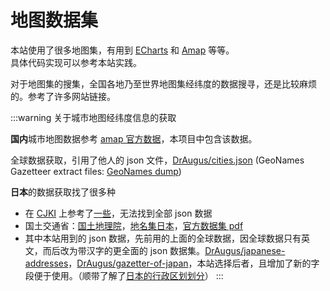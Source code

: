 # 地图数据集

本站使用了很多地图集，有用到 [ECharts](https://echarts.apache.org/) 和 [Amap](../code/api/amap) 等等。  
具体代码实现可以参考本站实践。  

对于地图集的搜集，全国各地乃至世界地图集经纬度的数据搜寻，还是比较麻烦的。参考了许多网站链接。

:::warning 关于城市地图经纬度信息的获取

**国内**城市地图数据参考 [amap 官方数据](https://a.amap.com/jsapi_demos/static/demo-center-v2/mock_data/cities.js)，本项目中包含该数据。  

全球数据获取，引用了他人的 json 文件，[DrAugus/cities.json](https://github.com/DrAugus/cities.json) (GeoNames Gazetteer extract files: [GeoNames dump](http://download.geonames.org/export/dump/))

**日本**的数据获取找了很多种

- 在 [CJKI](https://www.cjk.org/) 上参考了[一些](https://www.cjk.org/language/ja/data/japanese/proper/japanese-multilingual-place-names-pois-database/)，无法找到全部 json 数据
- 国土交通省：[国土地理院](https://www.gsi.go.jp/)，[地名集日本](https://www.gsi.go.jp/kihonjohochousa/gazetteer.html)，[官方数据集 pdf](https://www.gsi.go.jp/common/000238259.pdf)
- 其中本站用到的 json 数据，先前用的上面的全球数据，因全球数据只有英文，而后改为带汉字的更全面的 json 数据集。[DrAugus/japanese-addresses](https://github.com/DrAugus/japanese-addresses)，[DrAugus/gazetter-of-japan](https://github.com/DrAugus/gazetter-of-japan)，本站选择后者，且增加了新的字段便于使用。（顺带了解了[日本的行政区划划分](../random-notes/divisions-jp)）
:::
